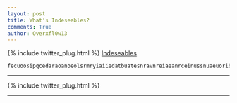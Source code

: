 ```yaml
---
layout: post
title: What's Indeseables?
comments: True
author: Overxfl0w13
---
```


{% include twitter_plug.html %}
[Indeseables](http://indeseables.github.io/) 

```
fecuoosipqcedaraoanoeolsrmryiaiiedatbuatesnravnreiaeanrceinussnuaeuoribspndolndriaooiiiuudnaesucmipeauaemnsdlnhrnsyrcmdzrljrenarauaeeninitpbgstdgssozius
```
___

{% include twitter_plug.html %}

___
